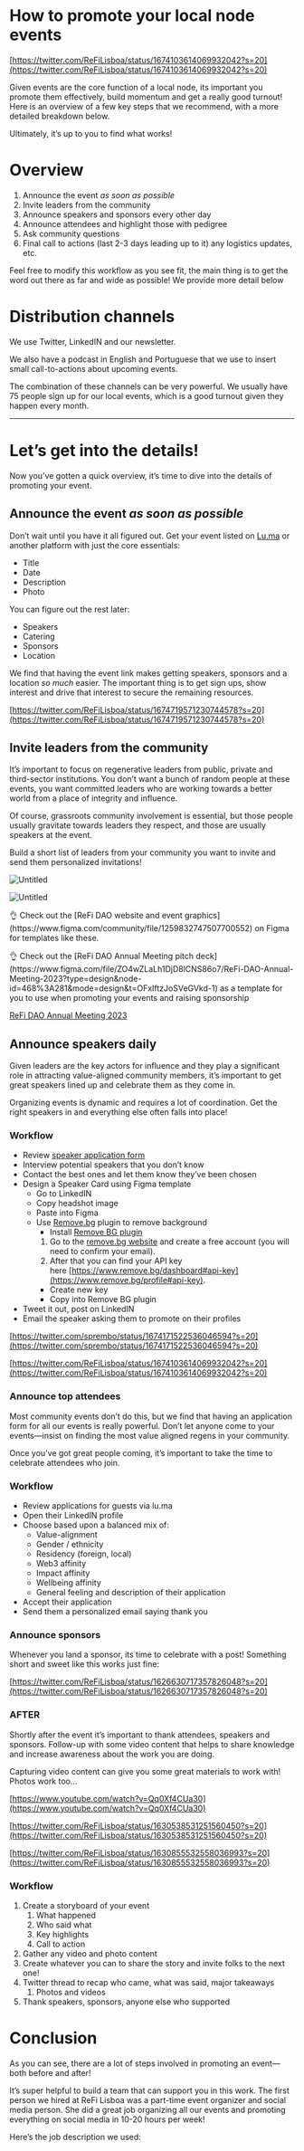 # How to promote your local node events

[https://twitter.com/ReFiLisboa/status/1674103614069932042?s=20](https://twitter.com/ReFiLisboa/status/1674103614069932042?s=20)

Given events are the core function of a local node, its important you promote them effectively, build momentum and get a really good turnout! Here is an overview of a few key steps that we recommend, with a more detailed breakdown below.

Ultimately, it’s up to you to find what works!

# Overview

1. Announce the event *as soon as possible*
2. Invite leaders from the community
3. Announce speakers and sponsors every other day
4. Announce attendees and highlight those with pedigree
5. Ask community questions
6. Final call to actions (last 2-3 days leading up to it) any logistics updates, etc.

Feel free to modify this workflow as you see fit, the main thing is to get the word out there as far and wide as possible! We provide more detail below

# Distribution channels

We use Twitter, LinkedIN and our newsletter. 

We also have a podcast in English and Portuguese that we use to insert small call-to-actions about upcoming events.

The combination of these channels can be very powerful. We usually have 75 people sign up for our local events, which is a good turnout given they happen every month.

---

# Let’s get into the details!

Now you’ve gotten a quick overview, it’s time to dive into the details of promoting your event.

## Announce the event *as soon as possible*

Don’t wait until you have it all figured out. Get your event listed on [Lu.ma](http://Lu.ma) or another platform with just the core essentials:

- Title
- Date
- Description
- Photo

You can figure out the rest later:

- Speakers
- Catering
- Sponsors
- Location

We find that having the event link makes getting speakers, sponsors and a location *so much* easier. The important thing is to get sign ups, show interest and drive that interest to secure the remaining resources.

[https://twitter.com/ReFiLisboa/status/1674719571230744578?s=20](https://twitter.com/ReFiLisboa/status/1674719571230744578?s=20)

## Invite leaders from the community

It’s important to focus on regenerative leaders from public, private and third-sector institutions. You don’t want a bunch of random people at these events, you want committed leaders who are working towards a better world from a place of integrity and influence. 

Of course, grassroots community involvement is essential, but those people usually gravitate towards leaders they respect, and those are usually speakers at the event.

Build a short list of leaders from your community you want to invite and send them personalized invitations!

![Untitled](How%20to%20promote%20your%20local%20node%20events/Untitled.png)

![Untitled](How%20to%20promote%20your%20local%20node%20events/Untitled%201.png)

<aside>
👌 Check out the [ReFi DAO website and event graphics](https://www.figma.com/community/file/1259832747507700552) on Figma for templates like these.

[](https://www.figma.com/community/file/1259832747507700552)

</aside>

<aside>
👌 Check out the [ReFi DAO Annual Meeting pitch deck](https://www.figma.com/file/ZO4wZLaLh1DjD8lCNS86o7/ReFi-DAO-Annual-Meeting-2023?type=design&node-id=468%3A281&mode=design&t=OFxIftzJoSVeGVkd-1) as a template for you to use when promoting your events and raising sponsorship

[ReFi DAO Annual Meeting 2023](https://www.figma.com/file/ZO4wZLaLh1DjD8lCNS86o7/ReFi-DAO-Annual-Meeting-2023?type=design&node-id=468:281&mode=design&t=OFxIftzJoSVeGVkd-1)

</aside>

## Announce speakers daily

Given leaders are the key actors for influence and they play a significant role in attracting value-aligned community members, it’s important to get great speakers lined up and celebrate them as they come in.

Organizing events is dynamic and requires a lot of coordination. Get the right speakers in and everything else often falls into place!

### Workflow

- Review [speaker application form](https://tally.so/r/mZ9pev)
- Interview potential speakers that you don’t know
- Contact the best ones and let them know they’ve been chosen
- Design a Speaker Card using Figma template
    - Go to LinkedIN
    - Copy headshot image
    - Paste into Figma
    - Use [Remove.bg](http://Remove.bg) plugin to remove background
        - Install [Remove BG plugin](https://www.figma.com/community/plugin/738992712906748191)
        1. Go to the [remove.bg website](https://www.remove.bg/r/mH3mbkczVmPg3G9os2bsbgUr) and create a free account (you will need to confirm your email).
        2. After that you can find your API key here [https://www.remove.bg/dashboard#api-key](https://www.remove.bg/profile#api-key).
        - Create new key
        - Copy into Remove BG plugin
- Tweet it out, post on LinkedIN
- Email the speaker asking them to promote on their profiles

[https://twitter.com/sprembo/status/1674171522536046594?s=20](https://twitter.com/sprembo/status/1674171522536046594?s=20)

[https://twitter.com/ReFiLisboa/status/1674103614069932042?s=20](https://twitter.com/ReFiLisboa/status/1674103614069932042?s=20)

### Announce top attendees

Most community events don’t do this, but we find that having an application form for all our events is really powerful. Don’t let anyone come to your events—insist on finding the most value aligned regens in your community.

Once you’ve got great people coming, it’s important to take the time to celebrate attendees who join. 

### Workflow

- Review applications for guests via lu.ma
- Open their LinkedIN profile
- Choose based upon a balanced mix of:
    - Value-alignment
    - Gender / ethnicity
    - Residency (foreign, local)
    - Web3 affinity
    - Impact affinity
    - Wellbeing affinity
    - General feeling and description of their application
- Accept their application
- Send them a personalized email saying thank you

### Announce sponsors

Whenever you land a sponsor, its time to celebrate with a post! Something short and sweet like this works just fine:

[https://twitter.com/ReFiLisboa/status/1626630717357826048?s=20](https://twitter.com/ReFiLisboa/status/1626630717357826048?s=20)

### AFTER

Shortly after the event it’s important to thank attendees, speakers and sponsors. Follow-up with some video content that helps to share knowledge and increase awareness about the work you are doing.

Capturing video content can give you some great materials to work with! Photos work too…

[https://www.youtube.com/watch?v=Qq0Xf4CUa30](https://www.youtube.com/watch?v=Qq0Xf4CUa30)

[https://twitter.com/ReFiLisboa/status/1630538531251560450?s=20](https://twitter.com/ReFiLisboa/status/1630538531251560450?s=20)

[https://twitter.com/ReFiLisboa/status/1630855532558036993?s=20](https://twitter.com/ReFiLisboa/status/1630855532558036993?s=20)

### Workflow

1. Create a storyboard of your event
    1. What happened
    2. Who said what
    3. Key highlights
    4. Call to action
2. Gather any video and photo content
3. Create whatever you can to share the story and invite folks to the next one!
4. Twitter thread to recap who came, what was said, major takeaways
    1. Photos and videos
5. Thank speakers, sponsors, anyone else who supported

# Conclusion

As you can see, there are a lot of steps involved in promoting an event—both before and after!

It’s super helpful to build a team that can support you in this work. The first person we hired at ReFi Lisboa was a part-time event organizer and social media person. She did a great job organizing all our events and promoting everything on social media in 10-20 hours per week!

Here’s the job description we used: